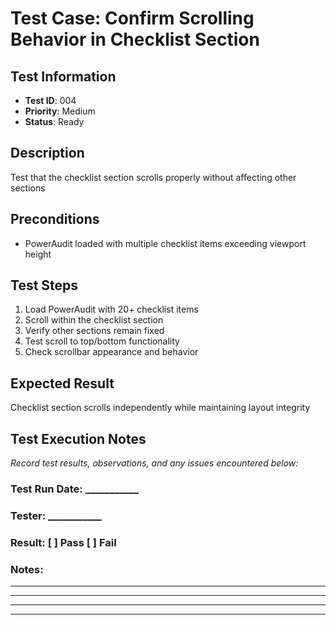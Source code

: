 # Test Case: Confirm Scrolling Behavior in Checklist Section

## Test Information
- **Test ID**: 004
- **Priority**: Medium
- **Status**: Ready

## Description
Test that the checklist section scrolls properly without affecting other sections

## Preconditions
- PowerAudit loaded with multiple checklist items exceeding viewport height

## Test Steps
1. Load PowerAudit with 20+ checklist items
2. Scroll within the checklist section
3. Verify other sections remain fixed
4. Test scroll to top/bottom functionality
5. Check scrollbar appearance and behavior

## Expected Result
Checklist section scrolls independently while maintaining layout integrity

## Test Execution Notes
_Record test results, observations, and any issues encountered below:_

### Test Run Date: ___________
### Tester: ___________
### Result: [ ] Pass [ ] Fail

### Notes:
_________________________________
_________________________________
_________________________________
_________________________________